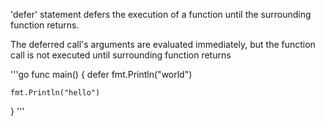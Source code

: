 'defer' statement defers the execution of a function until the surrounding function returns.

The deferred call's arguments are evaluated immediately, but the function call is not executed until surrounding function returns

'''go
func main() {
    defer fmt.Println("world")
    
    fmt.Println("hello")
}
'''
